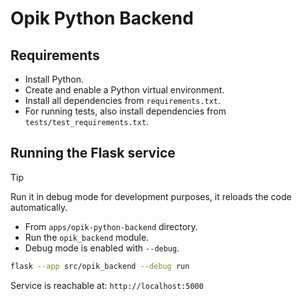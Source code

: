 # Opik Python Backend

## Requirements

- Install Python.
- Create and enable a Python virtual environment.
- Install all dependencies from `requirements.txt`.
- For running tests, also install dependencies from `tests/test_requirements.txt`.

## Running the Flask service

> [!TIP]
> Run it in debug mode for development purposes, it reloads the code automatically.

- From `apps/opik-python-backend` directory.
- Run the `opik_backend` module.
- Debug mode is enabled with `--debug`.

```bash
flask --app src/opik_backend --debug run
```

Service is reachable at: `http://localhost:5000`
